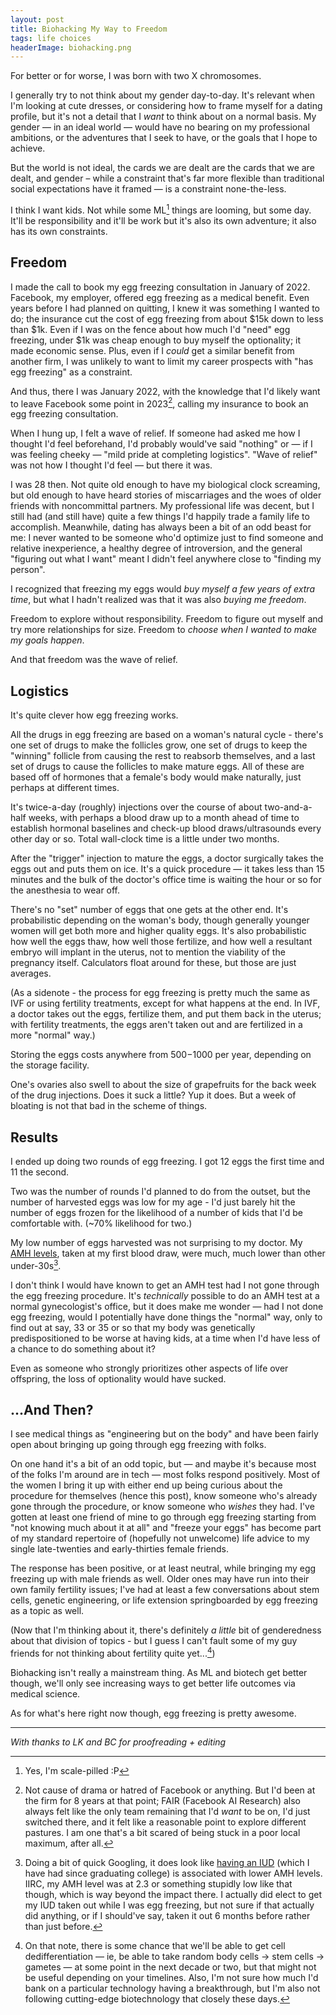 ```yaml
---
layout: post
title: Biohacking My Way to Freedom 
tags: life choices
headerImage: biohacking.png
---
```


For better or for worse, I was born with two X chromosomes. 

I generally try to not think about my gender day-to-day. It's relevant when I'm looking at cute dresses, or considering how to frame myself for a dating profile, but it's not a detail that I *want* to think about on a normal basis. My gender — in an ideal world — would have no bearing on my professional ambitions, or the adventures that I seek to have, or the goals that I hope to achieve. 

But the world is not ideal, the cards we are dealt are the cards that we are dealt, and gender – while a constraint that's far more flexible than traditional social expectations have it framed — is a constraint none-the-less. 

I think I want kids. Not while some ML[^agi] things are looming, but some day. It'll be responsibility and it'll be work but it's also its own adventure; it also has its own constraints. 

[^agi]: Yes, I'm scale-pilled :P 

## Freedom

I made the call to book my egg freezing consultation in January of 2022. Facebook, my employer, offered egg freezing as a medical benefit. Even years before I had planned on quitting, I knew it was something I wanted to do; the insurance cut the cost of egg freezing from about $15k down to less than $1k. Even if I was on the fence about how much I'd "need" egg freezing, under $1k was cheap enough to buy myself the optionality; it made economic sense. Plus, even if I *could* get a similar benefit from another firm, I was unlikely to want to limit my career prospects with "has egg freezing" as a constraint.

And thus, there I was January 2022, with the knowledge that I'd likely want to leave Facebook some point in 2023[^eightyears], calling my insurance to book an egg freezing consultation. 

[^eightyears]: Not cause of drama or hatred of Facebook or anything. But I'd been at the firm for 8 years at that point; FAIR (Facebook AI Research) also always felt like the only team remaining that I'd *want* to be on, I'd just switched there, and it felt like a reasonable point to explore different pastures. I am one that's a bit scared of being stuck in a poor local maximum, after all. 

When I hung up, I felt a wave of relief. If someone had asked me how I thought I'd feel beforehand, I'd probably would've said "nothing" or — if I was feeling cheeky — "mild pride at completing logistics". "Wave of relief" was not how I thought I'd feel — but there it was. 

I was 28 then. Not quite old enough to have my biological clock screaming, but old enough to have heard stories of miscarriages and the woes of older friends with noncommittal partners. My professional life was decent, but I still had (and still have) quite a few things I'd happily trade a family life to accomplish. Meanwhile, dating has always been a bit of an odd beast for me: I never wanted to be someone who'd optimize just to find someone and relative inexperience, a healthy degree of introversion, and the general "figuring out what I want" meant I didn't feel anywhere close to "finding my person". 

I recognized that freezing my eggs would *buy myself a few years of extra time*, but what I hadn't realized was that it was also *buying me freedom*. 

Freedom to explore without responsibility. Freedom to figure out myself and try more relationships for size. Freedom to *choose when I wanted to make my goals happen*. 

And that freedom was the wave of relief. 

## Logistics 

It's quite clever how egg freezing works. 

All the drugs in egg freezing are based on a woman's natural cycle - there's one set of drugs to make the follicles grow, one set of drugs to keep the "winning" follicle from causing the rest to reabsorb themselves, and a last set of drugs to cause the follicles to make mature eggs. All of these are based off of hormones that a female's body would make naturally, just perhaps at different times. 

It's twice-a-day (roughly) injections over the course of about two-and-a-half weeks, with perhaps a blood draw up to a month ahead of time to establish hormonal baselines and check-up blood draws/ultrasounds every other day or so. Total wall-clock time is a little under two months. 

After the "trigger" injection to mature the eggs, a doctor surgically takes the eggs out and puts them on ice. It's a quick procedure — it takes less than 15 minutes and the bulk of the doctor's office time is waiting the hour or so for the anesthesia to wear off. 

There's no "set" number of eggs that one gets at the other end. It's probabilistic depending on the woman's body, though generally younger women will get both more and higher quality eggs. It's also probabilistic how well the eggs thaw, how well those fertilize, and how well a resultant embryo will implant in the uterus, not to mention the viability of the pregnancy itself. Calculators float around for these, but those are just averages.

(As a sidenote - the process for egg freezing is pretty much the same as IVF or using fertility treatments, except for what happens at the end. In IVF, a doctor takes out the eggs, fertilize them, and put them back in the uterus; with fertility treatments, the eggs aren't taken out and are fertilized in a more "normal" way.)

Storing the eggs costs anywhere from $500-$1000 per year, depending on the storage facility. 

One's ovaries also swell to about the size of grapefruits for the back week of the drug injections. Does it suck a little? Yup it does. But a week of bloating is not that bad in the scheme of things. 

## Results 

I ended up doing two rounds of egg freezing. I got 12 eggs the first time and 11 the second. 

Two was the number of rounds I'd planned to do from the outset, but the number of harvested eggs was low for my age - I'd just barely hit the number of eggs frozen for the likelihood of a number of kids that I'd be comfortable with. (~70% likelihood for two.) 

My low number of eggs harvested was not surprising to my doctor. My [AMH levels](https://en.wikipedia.org/wiki/Anti-M%C3%BCllerian_hormone), taken at my first blood draw, were much, much lower than other under-30s[^iud].

[^iud]: Doing a bit of quick Googling, it does look like [having an IUD](https://www.sciencedirect.com/science/article/pii/S0002937821006852) (which I have had since graduating college) is associated with lower AMH levels. IIRC, my AMH level was at 2.3 or something stupidly low like that though, which is way beyond the impact there. I actually did elect to get my IUD taken out while I was egg freezing, but not sure if that actually did anything, or if I should've say, taken it out 6 months before rather than just before. 

I don't think I would have known to get an AMH test had I not gone through the egg freezing procedure. It's *technically* possible to do an AMH test at a normal gynecologist's office, but it does make me wonder — had I not done egg freezing, would I potentially have done things the "normal" way, only to find out at say, 33 or 35 or so that my body was genetically predispositioned to be worse at having kids, at a time when I'd have less of a chance to do something about it? 

Even as someone who strongly prioritizes other aspects of life over offspring, the loss of optionality would have sucked. 

## ...And Then? 

I see medical things as "engineering but on the body" and have been fairly open about bringing up going through egg freezing with folks.

On one hand it's a bit of an odd topic, but — and maybe it's because most of the folks I'm around are in tech — most folks respond positively. Most of the women I bring it up with either end up being curious about the procedure for themselves (hence this post), know someone who's already gone through the procedure, or know someone who *wishes* they had. I've gotten at least one friend of mine to go through egg freezing starting from "not knowing much about it at all" and "freeze your eggs" has become part of my standard repertoire of (hopefully not unwelcome) life advice to my single late-twenties and early-thirties female friends. 

The response has been positive, or at least neutral, while bringing my egg freezing up with male friends as well. Older ones may have run into their own family fertility issues; I've had at least a few conversations about stem cells, genetic engineering, or life extension springboarded by egg freezing as a topic as well.

(Now that I'm thinking about it, there's definitely *a little* bit of genderedness about that division of topics - but I guess I can't fault some of my guy friends for not thinking about fertility quite yet...[^dedifferentiation])

[^dedifferentiation]: On that note, there is some chance that we'll be able to get cell dedifferentiation — ie, be able to take random body cells -> stem cells -> gametes — at some point in the next decade or two, but that might not be useful depending on your timelines. Also, I'm not sure how much I'd bank on a particular technology having a breakthrough, but I'm also not following cutting-edge biotechnology that closely these days. 

Biohacking isn't really a mainstream thing. As ML and biotech get better though, we'll only see increasing ways to get better life outcomes via medical science.

As for what's here right now though, egg freezing is pretty awesome. 

* * *

*With thanks to LK and BC for proofreading + editing*



